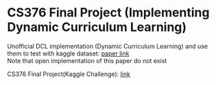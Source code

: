 # CS376 Final Project (Implementing Dynamic Curriculum Learning)

Unofficial DCL implementation (Dynamic Curriculum Learning) and use them to test with kaggle dataset: [paper link](https://arxiv.org/abs/1901.06783)  
Note that open implementation of this paper do not exist

CS376 Final Project(Kaggle Challenge): [link](https://www.kaggle.com/c/cassava-leaf-disease-classification)
